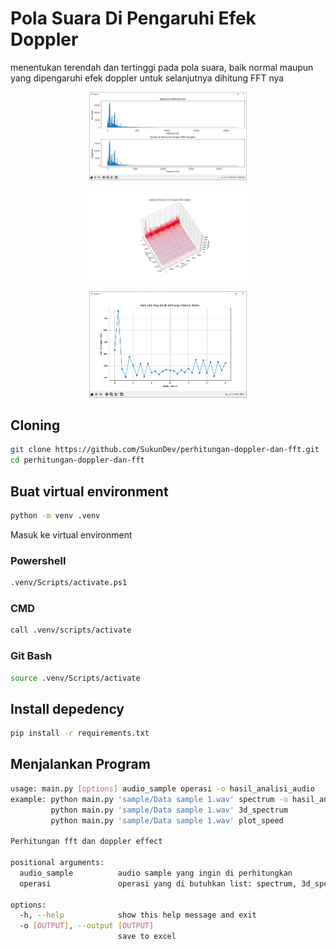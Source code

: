 # Pola Suara Di Pengaruhi Efek Doppler

menentukan terendah dan tertinggi pada pola suara, baik normal maupun yang dipengaruhi efek doppler untuk selanjutnya dihitung FFT nya

<p align="center"><img src="assets/charts.PNG" width="50%"></img></p>
<p align="center"><img src="assets/3d_spectrum.png" width="50%"></img></p>
<p align="center"><img src="assets/rata_rata_magnitudo_terhadap_interval_waktu.png" width="50%"></img></p>

## Cloning

```bash
git clone https://github.com/SukunDev/perhitungan-doppler-dan-fft.git
cd perhitungan-doppler-dan-fft
```

## Buat virtual environment

```bash
python -m venv .venv
```

Masuk ke virtual environment

### Powershell

```bash
.venv/Scripts/activate.ps1
```

### CMD

```bash
call .venv/scripts/activate
```

### Git Bash

```bash
source .venv/Scripts/activate
```

## Install depedency

```bash
pip install -r requirements.txt
```

## Menjalankan Program

```bash
usage: main.py [options] audio_sample operasi -o hasil_analisi_audio
example: python main.py 'sample/Data sample 1.wav' spectrum -o hasil_analisi_audio
         python main.py 'sample/Data sample 1.wav' 3d_spectrum
         python main.py 'sample/Data sample 1.wav' plot_speed

Perhitungan fft dan doppler effect

positional arguments:
  audio_sample          audio sample yang ingin di perhitungkan
  operasi               operasi yang di butuhkan list: spectrum, 3d_spectrum, plot_speed

options:
  -h, --help            show this help message and exit
  -o [OUTPUT], --output [OUTPUT]
                        save to excel
```
